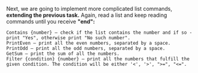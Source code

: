 Next, we are going to implement more complicated list commands, **extending the previous task.** Again, read a list and keep reading commands until you receive **"end":**

    Contains {number} – check if the list contains the number and if so - print "Yes", otherwise print "No such number".
  	PrintEven – print all the even numbers, separated by a space.
  	PrintOdd – print all the odd numbers, separated by a space.
  	GetSum – print the sum of all the numbers.
  	Filter {condition} {number} – print all the numbers that fulfill the given condition. The condition will be either '<', '>', ">=", "<=".
